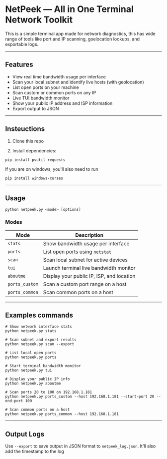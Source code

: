 # NetPeek — All in One Terminal Network Toolkit

This is a simple terminal app made for network diagnostics, this has wide range of  tools like port and IP scanning, goelocation lookups, and exportable logs.

---

## Features

* View real time bandwidth usage per interface
* Scan your local subnet and identify live hosts (with geolocation)
* List open ports on your machine
* Scan custom or common ports on any IP
* Live TUI bandwidth monitor
* Show your public IP address and ISP information
* Export output to JSON

---

## Insteuctions

1. Clone this repo

2. Install dependencies:

```
pip install psutil requests
```
If you are on windows, you'll also need to run
```
pip install windows-curses
```
---

## Usage

```
python netpeek.py <mode> [options]
```

### Modes

| Mode           | Description                               |
| -------------- | ----------------------------------------- |
| `stats`        | Show bandwidth usage per interface        |
| `ports`        | List open ports using `netstat`           |
| `scan`         | Scan local subnet for active devices      |
| `tui`          | Launch terminal live bandwidth monitor    |
| `aboutme`      | Display your public IP, ISP, and location |
| `ports_custom` | Scan a custom port range on a host        |
| `ports_common` | Scan common ports on a host               |

---

## Examples commands

```
# Show network interface stats
python netpeek.py stats

# Scan subnet and export results
python netpeek.py scan --export

# List local open ports
python netpeek.py ports

# Start terminal bandwidth monitor
python netpeek.py tui

# Display your public IP info
python netpeek.py aboutme

# Scan ports 20 to 100 on 192.168.1.181
python netpeek.py ports_custom --host 192.168.1.181 --start-port 20 --end-port 100

# Scan common ports on a host
python netpeek.py ports_common --host 192.168.1.181
```

---

## Output Logs

Use `--export` to save output in JSON format to `netpeek_log.json`. It'll also add the timestamp to the log
